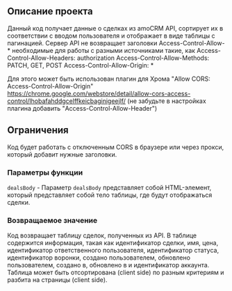 ## Описание проекта

Данный код получает данные о сделках из amoCRM API, сортирует их в соответствии с вводом пользователя и отображает в виде таблицы с пагинацией. Сервер API не возвращает заголовки Access-Control-Allow-* необходимые для работы с разными источниками такие, как
Access-Control-Allow-Headers: authorization
Access-Control-Allow-Methods: PATCH, GET, POST
Access-Control-Allow-Origin: *

Для этого может быть использован плагин для Хрома 
"Allow CORS: Access-Control-Allow-Origin" 
https://chrome.google.com/webstore/detail/allow-cors-access-control/lhobafahddgcelffkeicbaginigeejlf/
(не забудьте в настройках плагина добавить "Access-Control-Allow-Header")

## Ограничения
Код будет работать с отключенным CORS в браузере или через прокси, который добавит нужные заголовки.

### Параметры функции
`dealsBody` - Параметр `dealsBody` представляет собой HTML-элемент, который представляет собой тело таблицы, где будут отображаться сделки.

### Возвращаемое значение
Код возвращает таблицу сделок, полученных из API. В таблице содержится информация, такая как идентификатор сделки, имя, цена, идентификатор ответственного пользователя, идентификатор статуса, идентификатор воронки, создано пользователем, обновлено пользователем, создано в, обновлено в и идентификатор аккаунта. Таблица может быть отсортирована (client side) по разным критериям и разбита на страницы (client side).
